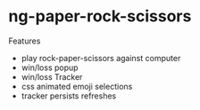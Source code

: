 # ng-paper-rock-scissors

Features
- play rock-paper-scissors against computer
- win/loss popup
- win/loss Tracker
- css animated emoji selections
- tracker persists refreshes